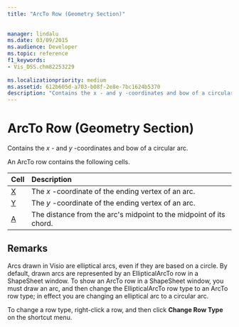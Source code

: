 ```yaml
---
title: "ArcTo Row (Geometry Section)"
 
 
manager: lindalu
ms.date: 03/09/2015
ms.audience: Developer
ms.topic: reference
f1_keywords:
- Vis_DSS.chm82253229
 
ms.localizationpriority: medium
ms.assetid: 612b605d-a703-b08f-2e8e-7bc1624b5370
description: "Contains the x - and y -coordinates and bow of a circular arc."
---
```


# ArcTo Row (Geometry Section)

Contains the  *x*  - and  *y*  -coordinates and bow of a circular arc. 
  
An ArcTo row contains the following cells.
  
|**Cell**|**Description**|
|:-----|:-----|
|[X](x-cell-geometry-section.md) <br/> |The *x*  -coordinate of the ending vertex of an arc. |
|[Y](y-cell-geometry-section.md) <br/> |The *y*  -coordinate of the ending vertex of an arc. |
|[A](a-cell-geometry-section.md) <br/> |The distance from the arc's midpoint to the midpoint of its chord. |
   
## Remarks

Arcs drawn in Visio are elliptical arcs, even if they are based on a circle. By default, drawn arcs are represented by an EllipticalArcTo row in a ShapeSheet window. To show an ArcTo row in a ShapeSheet window, you must draw an arc, and then change the EllipticalArcTo row type to an ArcTo row type; in effect you are changing an elliptical arc to a circular arc.
  
To change a row type, right-click a row, and then click **Change Row Type** on the shortcut menu. 
  

